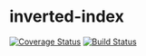 # inverted-index
[![Coverage Status](https://coveralls.io/repos/github/andela-rbabalola/Inverted-Index/badge.svg?branch=development)](https://coveralls.io/github/andela-rbabalola/Inverted-Index?branch=development)
[![Build Status](https://travis-ci.org/andela-rbabalola/Inverted-Index.svg?branch=development)](https://travis-ci.org/andela-rbabalola/Inverted-Index)
